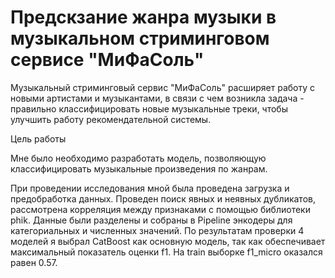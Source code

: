 # Предскзание жанра музыки в музыкальном стриминговом сервисе "МиФаСоль"

Музыкальный стриминговый сервис "МиФаСоль" расширяет работу с новыми артистами и музыкантами, в связи с чем возникла задача - правильно классифицировать новые музыкальные треки, чтобы улучшить работу рекомендательной системы.

Цель работы

Мне было необходимо разработать модель, позволяющую классифицировать музыкальные произведения по жанрам.

При проведении исследования мной была проведена загрузка и предобработка данных. Проведен поиск явных и неявных дубликатов, рассмотрена корреляция между признаками с помощью библиотеки phik. 
Данные были разделены и собраны в Pipeline энкодеры для категориальных и численных значений. По результатам проверки 4 моделей я выбрал CatBoost как основную модель, так как обеспечивает максимальный показатель оценки f1.
На train выборке f1_micro оказался равен 0.57.

